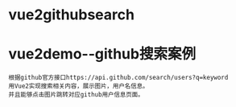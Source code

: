 # vue2githubsearch

#  vue2demo--github搜索案例

```
根据github官方接口https://api.github.com/search/users?q=keyword
用Vue2实现搜索相关内容，展示图片，用户名信息。
并且能够点击图片跳转对应github用户信息页面。
```
